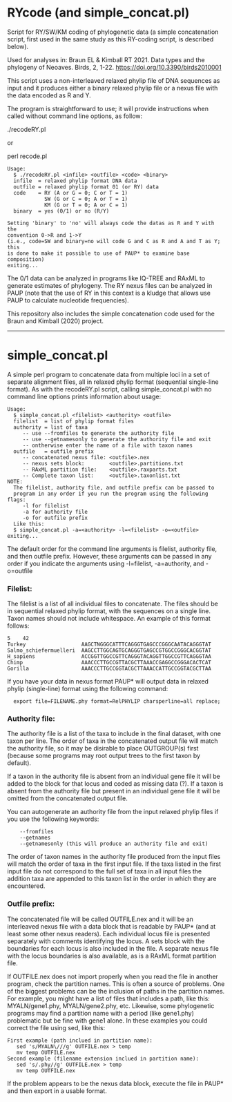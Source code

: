 # RYcode (and simple_concat.pl)
Script for RY/SW/KM coding of phylogenetic data (a simple concatenation script, first
used in the same study as this RY-coding script, is described below).

Used for analyses in:
Braun EL & Kimball RT 2021. Data types and the phylogeny of Neoaves. Birds, 2, 1-22. 
https://doi.org/10.3390/birds2010001

This script uses a non-interleaved relaxed phylip file of DNA sequences as input and
it produces either a binary relaxed phylip file or a nexus file with the data encoded
as R and Y.

The program is straightforward to use; it will provide instructions when called without
command line options, as follow:

./recodeRY.pl 

or

perl recode.pl

```
Usage:
  $ ./recodeRY.pl <infile> <outfile> <code> <binary>
  infile  = relaxed phylip format DNA data
  outfile = relaxed phylip format 01 (or RY) data
  code    = RY (A or G = 0; C or T = 1)
            SW (G or C = 0; A or T = 1)
            KM (G or T = 0; A or C = 1)
  binary  = yes (0/1) or no (R/Y)

Setting 'binary' to 'no' will always code the datas as R and Y with the
convention 0->R and 1->Y
(i.e., code=SW and binary=no will code G and C as R and A and T as Y; this
is done to make it possible to use of PAUP* to examine base composition)
exiting...
```

The 0/1 data can be analyzed in programs like IQ-TREE and RAxML to generate estimates
of phylogeny. The RY nexus files can be analyzed in PAUP (note that the use of RY in
this context is a kludge that allows use PAUP to calculate nucleotide frequencies).

This repository also includes the simple concatenation code used for the Braun and
Kimball (2020) project.

--------------------------------------------------------------------------------
# simple_concat.pl

A simple perl program to concatenate data from multiple loci in a set of separate
alignment files, all in relaxed phylip format (sequential single-line format). As
with the recodeRY.pl script, calling simple_concat.pl with no command line options
prints information about usage:

```
Usage:
  $ simple_concat.pl <filelist> <authority> <outfile>
  filelist  = list of phylip format files
  authority = list of taxa
     -- use --fromfiles to generate the authority file
     -- use --getnamesonly to generate the authority file and exit
     -- ontherwise enter the name of a file with taxon names
  outfile   = outfile prefix
     -- concatenated nexus file: <outfile>.nex
     -- nexus sets block:        <outfile>.partitions.txt
     -- RAxML partition file:    <outfile>.raxparts.txt
     -- Complete taxon list:     <outfile>.taxonlist.txt
NOTE:
  The filelist, authority file, and outfile prefix can be passed to
  program in any order if you run the program using the following flags:
     -l for filelist
     -a for authority file
     -o for outfile prefix
  Like this:
  $ simple_concat.pl -a=<authority> -l=<filelist> -o=<outfile>
exiting...
```

The default order for the command line arguments is filelist, authority file, and then 
outfile prefix. However, these arguments can be passed in any order if you indicate the 
arguments using -l=filelist, -a=authority, and -o=outfile

### Filelist:

The filelist is a list of all individual files to concatenate. The files should be in
sequential relaxed phylip format, with the sequences on a single line. Taxon names should
not include whitespace. An example of this format follows:

```
5    42
Turkey                  AAGCTNGGGCATTTCAGGGTGAGCCCGGGCAATACAGGGTAT
Salmo_schiefermuelleri  AAGCCTTGGCAGTGCAGGGTGAGCCGTGGCCGGGCACGGTAT
H_sapiens               ACCGGTTGGCCGTTCAGGGTACAGGTTGGCCGTTCAGGGTAA
Chimp                   AAACCCTTGCCGTTACGCTTAAACCGAGGCCGGGACACTCAT
Gorilla                 AAACCCTTGCCGGTACGCTTAAACCATTGCCGGTACGCTTAA
```

If you have your data in nexus format PAUP* will output data in relaxed phylip (single-line)
format using the following command:

```
  export file=FILENAME.phy format=RelPHYLIP charsperline=all replace;
```

### Authority file:

The authority file is a list of the taxa to include in the final dataset, with one
taxon per line. The order of taxa in the concatenated output file will match the authority
file, so it may be disirable to place OUTGROUP(s) first (because some programs may root
output trees to the first taxon by default).

If a taxon in the authority file is absent from an individual gene file it will be added 
to the block for that locus and coded as missing data (?). If a taxon is absent from the 
authority file but present in an individual gene file it will be omitted from the concatenated 
output file.

You can autogenerate an authority file from the input relaxed phylip files if you use the
following keywords:
```
    --fromfiles
    --getnames
    --getnamesonly (this will produce an authority file and exit)
```
The order of taxon names in the authority file produced from the input files will match the
order of taxa in the first input file. If the taxa listed in the first input file do not
correspond to the full set of taxa in all input files the addition taxa are appended to this
taxon list in the order in which they are encountered.

### Outfile prefix:
  
The concatenated file will be called OUTFILE.nex and it will be an interleaved nexus
file with a data block that is readable by PAUP* (and at least some other nexus readers). 
Each individual locus file is presented separately with comments identifying the locus. 
A sets block with the boundaries for each locus is also included in the file. A separate
nexus file with the locus boundaries is also available, as is a RAxML format partition
file. 
  
If OUTFILE.nex does not import properly when you read the file in another program, check the 
partition names. This is often a source of problems. One of the biggest problems can be the
inclusion of paths in the partition names. For example, you might have a list of files that 
includes a path, like this: MYALN/gene1.phy, MYALN/gene2.phy, etc. Likewise,  some phylogenetic 
programs may find a partition name with a period (like gene1.phy) problematic but be fine with 
gene1 alone. In these examples you could correct the file using sed, like this:
```
First example (path inclued in partition name):
   sed 's/MYALN\///g' OUTFILE.nex > temp
   mv temp OUTFILE.nex
Second example (filename extension inclued in partition name):
   sed 's/.phy//g' OUTFILE.nex > temp
   mv temp OUTFILE.nex
```
If the problem appears to be the nexus data block, execute the file in PAUP* and then export 
in a usable format.
